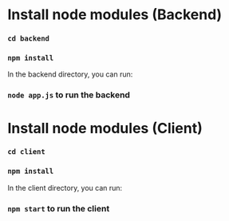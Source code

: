 # Install node modules (Backend)

### `cd backend`

### `npm install`

In the backend directory, you can run:

### `node app.js` to run the backend

# Install node modules (Client)

### `cd client`

### `npm install`

In the client directory, you can run:

### `npm start` to run the client


